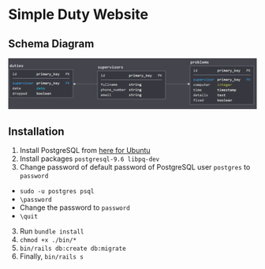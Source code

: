 # Simple Duty Website

## Schema Diagram
![schema diagram](img/schema_diagram.png)

## Installation
1. Install PostgreSQL from [here for Ubuntu](https://www.postgresql.org/download/linux/ubuntu/)
2. Install packages `postgresql-9.6 libpq-dev`
3. Change password of default password of PostgreSQL user `postgres` to `password`
  * `sudo -u postgres psql`
  * `\password`
  * Change the password to `password`
  * `\quit`
3. Run `bundle install`
4. `chmod +x ./bin/*`
5. `bin/rails db:create db:migrate`
6. Finally, `bin/rails s`